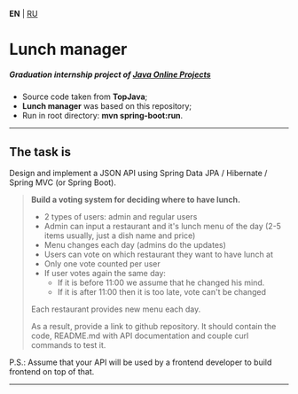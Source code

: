 **EN** | [RU](README.md)

Lunch manager
===============================

##### Graduation internship project of [Java Online Projects](https://javaops.ru/view/topjava)
- Source code taken from **TopJava**;
- **Lunch manager** was based on this repository;
- Run in root directory: **mvn spring-boot:run**.

-----

## The task is
Design and implement a JSON API using  Spring Data JPA / Hibernate / Spring MVC (or Spring Boot).

>**Build a voting system for deciding where to have lunch.**
>* 2 types of users: admin and regular users
>* Admin can input a restaurant and it's lunch menu of the day (2-5 items usually, just a dish name and price)
>* Menu changes each day (admins do the updates)
>* Users can vote on which restaurant they want to have lunch at
>* Only one vote counted per user
>* If user votes again the same day:
>   - If it is before 11:00 we assume that he changed his mind.
>   - If it is after 11:00 then it is too late, vote can't be changed
>
>Each restaurant provides new menu each day.
> 
>As a result, provide a link to github repository. It should contain the code, README.md with API documentation and couple curl commands to test it.

P.S.: Assume that your API will be used by a frontend developer to build frontend on top of that.

-----
